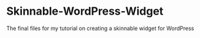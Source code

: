Skinnable-WordPress-Widget
==========================

The final files for my tutorial on creating a skinnable widget for WordPress